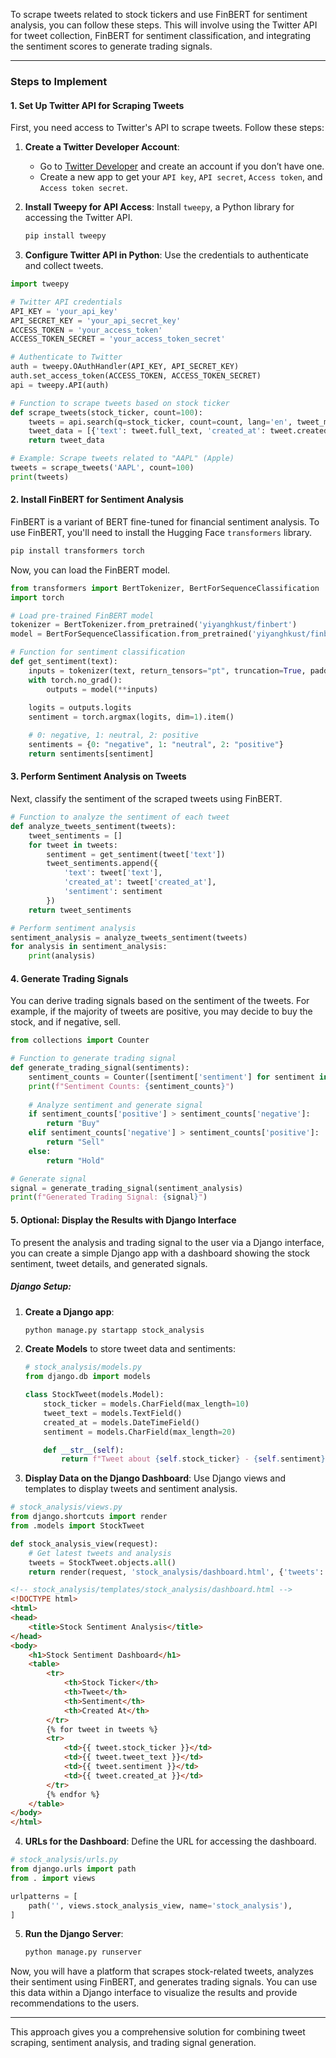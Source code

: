 To scrape tweets related to stock tickers and use FinBERT for sentiment analysis, you can follow these steps. This will involve using the Twitter API for tweet collection, FinBERT for sentiment classification, and integrating the sentiment scores to generate trading signals.

---

### **Steps to Implement**

#### **1. Set Up Twitter API for Scraping Tweets**
First, you need access to Twitter's API to scrape tweets. Follow these steps:

1. **Create a Twitter Developer Account**: 
   - Go to [Twitter Developer](https://developer.twitter.com/) and create an account if you don’t have one.
   - Create a new app to get your `API key`, `API secret`, `Access token`, and `Access token secret`.

2. **Install Tweepy for API Access**:
   Install `tweepy`, a Python library for accessing the Twitter API.
   ```bash
   pip install tweepy
   ```

3. **Configure Twitter API in Python**:
   Use the credentials to authenticate and collect tweets.

```python
import tweepy

# Twitter API credentials
API_KEY = 'your_api_key'
API_SECRET_KEY = 'your_api_secret_key'
ACCESS_TOKEN = 'your_access_token'
ACCESS_TOKEN_SECRET = 'your_access_token_secret'

# Authenticate to Twitter
auth = tweepy.OAuthHandler(API_KEY, API_SECRET_KEY)
auth.set_access_token(ACCESS_TOKEN, ACCESS_TOKEN_SECRET)
api = tweepy.API(auth)

# Function to scrape tweets based on stock ticker
def scrape_tweets(stock_ticker, count=100):
    tweets = api.search(q=stock_ticker, count=count, lang='en', tweet_mode='extended')
    tweet_data = [{'text': tweet.full_text, 'created_at': tweet.created_at} for tweet in tweets]
    return tweet_data

# Example: Scrape tweets related to "AAPL" (Apple)
tweets = scrape_tweets('AAPL', count=100)
print(tweets)
```

#### **2. Install FinBERT for Sentiment Analysis**
FinBERT is a variant of BERT fine-tuned for financial sentiment analysis. To use FinBERT, you'll need to install the Hugging Face `transformers` library.

```bash
pip install transformers torch
```

Now, you can load the FinBERT model.

```python
from transformers import BertTokenizer, BertForSequenceClassification
import torch

# Load pre-trained FinBERT model
tokenizer = BertTokenizer.from_pretrained('yiyanghkust/finbert')
model = BertForSequenceClassification.from_pretrained('yiyanghkust/finbert')

# Function for sentiment classification
def get_sentiment(text):
    inputs = tokenizer(text, return_tensors="pt", truncation=True, padding=True, max_length=512)
    with torch.no_grad():
        outputs = model(**inputs)
    
    logits = outputs.logits
    sentiment = torch.argmax(logits, dim=1).item()

    # 0: negative, 1: neutral, 2: positive
    sentiments = {0: "negative", 1: "neutral", 2: "positive"}
    return sentiments[sentiment]
```

#### **3. Perform Sentiment Analysis on Tweets**
Next, classify the sentiment of the scraped tweets using FinBERT.

```python
# Function to analyze the sentiment of each tweet
def analyze_tweets_sentiment(tweets):
    tweet_sentiments = []
    for tweet in tweets:
        sentiment = get_sentiment(tweet['text'])
        tweet_sentiments.append({
            'text': tweet['text'],
            'created_at': tweet['created_at'],
            'sentiment': sentiment
        })
    return tweet_sentiments

# Perform sentiment analysis
sentiment_analysis = analyze_tweets_sentiment(tweets)
for analysis in sentiment_analysis:
    print(analysis)
```

#### **4. Generate Trading Signals**
You can derive trading signals based on the sentiment of the tweets. For example, if the majority of tweets are positive, you may decide to buy the stock, and if negative, sell.

```python
from collections import Counter

# Function to generate trading signal
def generate_trading_signal(sentiments):
    sentiment_counts = Counter([sentiment['sentiment'] for sentiment in sentiments])
    print(f"Sentiment Counts: {sentiment_counts}")
    
    # Analyze sentiment and generate signal
    if sentiment_counts['positive'] > sentiment_counts['negative']:
        return "Buy"
    elif sentiment_counts['negative'] > sentiment_counts['positive']:
        return "Sell"
    else:
        return "Hold"

# Generate signal
signal = generate_trading_signal(sentiment_analysis)
print(f"Generated Trading Signal: {signal}")
```

#### **5. Optional: Display the Results with Django Interface**
To present the analysis and trading signal to the user via a Django interface, you can create a simple Django app with a dashboard showing the stock sentiment, tweet details, and generated signals.

##### **Django Setup:**
1. **Create a Django app**:
   ```bash
   python manage.py startapp stock_analysis
   ```

2. **Create Models** to store tweet data and sentiments:
   ```python
   # stock_analysis/models.py
   from django.db import models

   class StockTweet(models.Model):
       stock_ticker = models.CharField(max_length=10)
       tweet_text = models.TextField()
       created_at = models.DateTimeField()
       sentiment = models.CharField(max_length=20)

       def __str__(self):
           return f"Tweet about {self.stock_ticker} - {self.sentiment}"
   ```

3. **Display Data on the Django Dashboard**:
   Use Django views and templates to display tweets and sentiment analysis.

```python
# stock_analysis/views.py
from django.shortcuts import render
from .models import StockTweet

def stock_analysis_view(request):
    # Get latest tweets and analysis
    tweets = StockTweet.objects.all()
    return render(request, 'stock_analysis/dashboard.html', {'tweets': tweets})
```

```html
<!-- stock_analysis/templates/stock_analysis/dashboard.html -->
<!DOCTYPE html>
<html>
<head>
    <title>Stock Sentiment Analysis</title>
</head>
<body>
    <h1>Stock Sentiment Dashboard</h1>
    <table>
        <tr>
            <th>Stock Ticker</th>
            <th>Tweet</th>
            <th>Sentiment</th>
            <th>Created At</th>
        </tr>
        {% for tweet in tweets %}
        <tr>
            <td>{{ tweet.stock_ticker }}</td>
            <td>{{ tweet.tweet_text }}</td>
            <td>{{ tweet.sentiment }}</td>
            <td>{{ tweet.created_at }}</td>
        </tr>
        {% endfor %}
    </table>
</body>
</html>
```

4. **URLs for the Dashboard**:
   Define the URL for accessing the dashboard.

```python
# stock_analysis/urls.py
from django.urls import path
from . import views

urlpatterns = [
    path('', views.stock_analysis_view, name='stock_analysis'),
]
```

5. **Run the Django Server**:
   ```bash
   python manage.py runserver
   ```

Now, you will have a platform that scrapes stock-related tweets, analyzes their sentiment using FinBERT, and generates trading signals. You can use this data within a Django interface to visualize the results and provide recommendations to the users.

---

This approach gives you a comprehensive solution for combining tweet scraping, sentiment analysis, and trading signal generation.